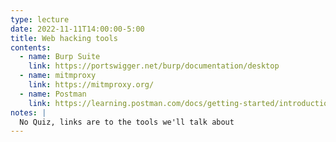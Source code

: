 ```yaml
---
type: lecture
date: 2022-11-11T14:00:00-5:00
title: Web hacking tools
contents:
  - name: Burp Suite
    link: https://portswigger.net/burp/documentation/desktop
  - name: mitmproxy
    link: https://mitmproxy.org/
  - name: Postman
    link: https://learning.postman.com/docs/getting-started/introduction/
notes: | 
  No Quiz, links are to the tools we'll talk about
---
```

